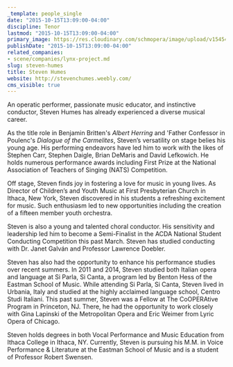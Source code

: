 ```yaml
---
_template: people_single
date: "2015-10-15T13:09:00-04:00"
discipline: Tenor
lastmod: "2015-10-15T13:09:00-04:00"
primary_image: https://res.cloudinary.com/schmopera/image/upload/v1545409169/media/webhook-uploads/1444928809587/Humes.jpg.jpg
publishDate: "2015-10-15T13:09:00-04:00"
related_companies:
- scene/companies/lynx-project.md
slug: steven-humes
title: Steven Humes
website: http://stevenchumes.weebly.com/
cms_visible: true
---
```


An operatic performer, passionate music educator, and instinctive conductor, Steven Humes has already experienced a diverse musical career.  

As the title role in Benjamin Britten's *Albert Herring* and 'Father Confessor in Poulenc's *Dialogue of the Carmelites*, Steven’s versatility on stage belies his young age.  His performing endeavors have led him to work with the likes of Stephen Carr, Stephen Daigle, Brian DeMaris and David Lefkowich.  He holds numerous performance awards including First Prize at the National Association of Teachers of Singing (NATS) Competition.  

Off stage, Steven finds joy in fostering a love for music in young lives.  As Director of Children’s and Youth Music at First Presbyterian Church in Ithaca, New York, Steven discovered in his students a refreshing excitement for music.  Such enthusiasm led to new opportunities including the creation of a fifteen member youth orchestra.  

Steven is also a young and talented choral conductor.  His sensitivity and leadership led him to become a Semi-Finalist in the ACDA National Student Conducting Competition this past March.  Steven has studied conducting with Dr. Janet Galván and Professor Lawrence Doebler.  

Steven has also had the opportunity to enhance his performance studies over recent summers.  In 2011 and 2014, Steven studied both Italian opera and language at Si Parla, Si Canta, a program led by Benton Hess of the Eastman School of Music.  While attending Si Parla, Si Canta, Steven lived in Urbania, Italy and studied at the highly acclaimed language school, Centro Studi Italiani.  This past summer, Steven was a Fellow at The CoOPERAtive Program in Princeton, NJ.  There, he had the opportunity to work closely with Gina Lapinski of the Metropolitan Opera and Eric Weimer from Lyric Opera of Chicago.  

Steven holds degrees in both Vocal Performance and Music Education from Ithaca College in Ithaca, NY.  Currently, Steven is pursuing his M.M. in Voice Performance & Literature at the Eastman School of Music and is a student of Professor Robert Swensen.  
